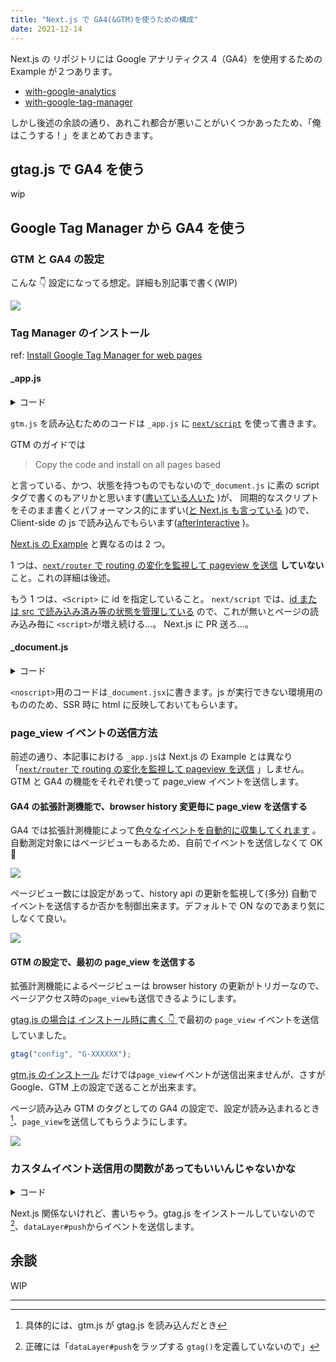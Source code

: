 ```yaml
---
title: "Next.js で GA4(&GTM)を使うための構成"
date: 2021-12-14
---
```


Next.js の リポジトリには Google アナリティクス 4（GA4）を使用するための Example が２つあります。

- [with-google-analytics](https://github.com/vercel/next.js/tree/canary/examples/with-google-analytics)
- [with-google-tag-manager](https://github.com/vercel/next.js/tree/canary/examples/with-google-tag-manager)

しかし後述の余談の通り、あれこれ都合が悪いことがいくつかあったため、「俺はこうする！」をまとめておきます。

## gtag.js で GA4 を使う

wip

## Google Tag Manager から GA4 を使う

### GTM と GA4 の設定

こんな 👇 設定になってる想定。詳細も別記事で書く(WIP)

![](/assets/blog/next-js-with-ga4/gtm-config-for-page-view.jpg)

### Tag Manager のインストール

ref: [Install Google Tag Manager for web pages](https://developers.google.com/tag-platform/tag-manager/web)

#### \_app.js

<details>
<summary>コード</summary>

```jsx
function MyApp({ Component, pageProps }) {
  return (
    <>
      <GtmScript />
      <Component {...pageProps} />
    </>
  );
}
```

```jsx
export const GtmScript = () => (
  <Script
    id={"gtm-script"}
    strategy="afterInteractive"
    dangerouslySetInnerHTML={{
      __html: `
            (function(w,d,s,l,i){w[l]=w[l]||[];w[l].push({'gtm.start':
            new Date().getTime(),event:'gtm.js'});var f=d.getElementsByTagName(s)[0],
            j=d.createElement(s),dl=l!='dataLayer'?'&l='+l:'';j.async=true;j.src=
            'https://www.googletagmanager.com/gtm.js?id='+i+dl;f.parentNode.insertBefore(j,f);
            })(window,document,'script','dataLayer', '${GTM_ID}');
          `,
    }}
  />
);
```

</details>

`gtm.js` を読み込むためのコードは `_app.js` に [`next/script`](https://nextjs.org/docs/basic-features/script) を使って書きます。

GTM のガイドでは

> Copy the code and install on all pages based

と言っている、かつ、状態を持つものでもないので`_document.js` に素の script タグで書くのもアリかと思います([書いている人いた](https://www.learnbestcoding.com/post/9/easiest-way-to-integrate-google-analytics-with-react-js-and-next-js) )が、
同期的なスクリプトをそのまま書くとパフォーマンス的にまずい([と Next.js も言っている](https://nextjs.org/docs/messages/no-sync-scripts) )ので、Client-side の js で読み込んでもらいます([afterInteractive](https://nextjs.org/docs/basic-features/script#afterinteractive) )。

[Next.js の Example](https://github.com/vercel/next.js/blob/canary/examples/with-google-tag-manager/pages/_app.js) と異なるのは 2 つ。

1 つは、[`next/router` で routing の変化を監視して pageview を送信](https://github.com/vercel/next.js/blob/canary/examples/with-google-tag-manager/pages/_app.js#L8-L13) **していない**こと。これの詳細は後述。

もう 1 つは、`<Script>` に id を指定していること。
`next/script` では、[id または src で読み込み済み等の状態を管理している](https://github.com/vercel/next.js/blob/canary/packages/next/client/script.tsx#L42) ので、これが無いとページの読み込み毎に `<script>`が増え続ける...。 Next.js に PR 送ろ...。

#### \_document.js

<details>
<summary>コード</summary>

```jsx
export default class MyDocument extends Document {
  render() {
    return (
      <Html>
        <Head />
        <body>
          <GtmNoscript />
          <Main />
          <NextScript />
        </body>
      </Html>
    );
  }
}
```

```jsx
export const GtmNoscript = () => (
  <noscript>
    <iframe
      src={`https://www.googletagmanager.com/ns.html?id=${GTM_ID}`}
      height="0"
      width="0"
      style={{ display: "none", visibility: "hidden" }}
    />
  </noscript>
);
```

</details>

`<noscript>`用のコードは`_document.jsx`に書きます。js が実行できない環境用のもののため、SSR 時に html に反映しておいてもらいます。

### page_view イベントの送信方法

前述の通り、本記事における `_app.js`は Next.js の Example とは異なり「[`next/router` で routing の変化を監視して pageview を送信](https://github.com/vercel/next.js/blob/canary/examples/with-google-tag-manager/pages/_app.js#L8-L13) 」しません。
GTM と GA4 の機能をそれぞれ使って page_view イベントを送信します。

#### GA4 の拡張計測機能で、browser history 変更毎に page_view を送信する

GA4 では拡張計測機能によって[色々なイベントを自動的に収集してくれます](https://support.google.com/analytics/answer/9234069?hl=ja) 。自動測定対象にはページビューもあるため、自前でイベントを送信しなくて OK🤗

![](/assets/blog/next-js-with-ga4/ga4-config-for-page-view.jpg)

ページビュー数には設定があって、history api の更新を監視して(多分) 自動でイベントを送信するか否かを制御出来ます。デフォルトで ON なのであまり気にしなくて良い。

![](/assets/blog/next-js-with-ga4/ga4-config-for-page-view-2.jpg)

#### GTM の設定で、最初の page_view を送信する

拡張計測機能によるページビューは browser history の更新がトリガーなので、ページアクセス時の`page_view`も送信できるようにします。

[gtag.js の場合は インストール時に書く 👇 ](https://developers.google.com/tag-platform/gtagjs/install?hl=ja) で最初の `page_view` イベントを送信していました。

```js
gtag("config", "G-XXXXXX");
```

[gtm.js のインストール](https://developers.google.com/tag-platform/tag-manager/web?hl=ja) だけでは`page_view`イベントが送信出来ませんが、さすが Google、GTM 上の設定で送ることが出来ます。

ページ読み込み GTM のタグとしての GA4 の設定で、設定が読み込まれるとき[^1]、`page_view`を送信してもらうようにします。

![](/assets/blog/next-js-with-ga4/gtm-config-for-page-view.jpg)

### カスタムイベント送信用の関数があってもいいんじゃないかな

<details>
<summary>コード</summary>

```jsx
export const sendEvent = (event, parameters) => {
  window.dataLayer.push({
    event,
    ...parameters,
  });
};
```

</details>

Next.js 関係ないけれど、書いちゃう。gtag.js をインストールしていないので[^2]、`dataLayer#push`からイベントを送信します。

## 余談

WIP

---

[^1]: 具体的には、gtm.js が gtag.js を読み込んだとき
[^2]: 正確には「`dataLayer#push`をラップする `gtag()`を定義していないので」
